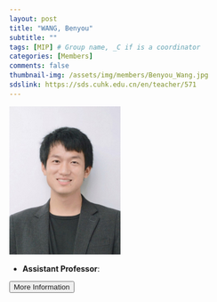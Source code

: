 ```yaml
---
layout: post
title: "WANG, Benyou"
subtitle: ""
tags: [MIP] # Group name, _C if is a coordinator
categories: [Members]
comments: false
thumbnail-img: /assets/img/members/Benyou_Wang.jpg
sdslink: https://sds.cuhk.edu.cn/en/teacher/571
---
```


<!-- photo -->
<!-- size: 200px width use html-->
<img
    src="../../assets/img/members/Benyou_Wang.jpg"
    alt="Benyou Wang"
    style="width: 200px; align: left;"
/>

<!-- bio -->
- **Assistant Professor**:

<p>
    <button class="button">
    <a
        href="https://sds.cuhk.edu.cn/en/teacher/571"
        style="text-decoration: none"
        >More Information</a
    >
    </button>
</p>
